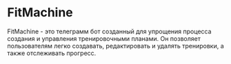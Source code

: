 # FitMachine

FitMachine - это телеграмм бот созданный для упрощения процесса создания и управления тренировочными планами. 
Он позволяет пользователям легко создавать, редактировать и удалять тренировки, а также отслеживать прогресс.

